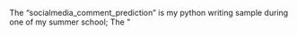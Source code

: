 The “socialmedia_comment_prediction” is my python writing sample during one of my summer school;
The "
